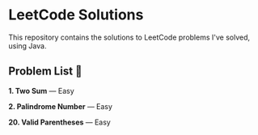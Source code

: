 # LeetCode Solutions

This repository contains the solutions to LeetCode problems I've solved, using Java.

## Problem List 📝

**1. Two Sum** — Easy  

**2. Palindrome Number** — Easy  

**20. Valid Parentheses** — Easy  

